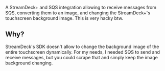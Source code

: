 A StreamDeck+ and SQS integration allowing to receive messages from SQS, converting them to an image, and changing the StreamDeck+'s touchscreen background image.
This is very hacky btw.

## Why? 
StreamDeck's SDK doesn't allow to change the background image of the entire touchscreen dynamically. For my needs, I needed SQS to send and receive messages, but you could scrape that and simply keep the image background changing. 
